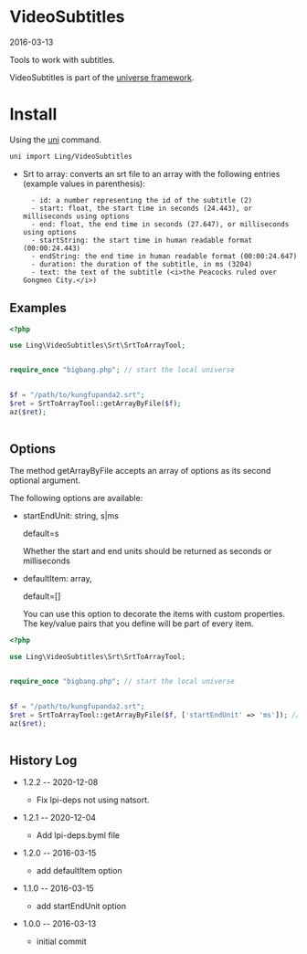 VideoSubtitles
==================
2016-03-13


Tools to work with subtitles.



VideoSubtitles is part of the [universe framework](https://github.com/karayabin/universe-snapshot).


Install
==========
Using the [uni](https://github.com/lingtalfi/universe-naive-importer) command.
```bash
uni import Ling/VideoSubtitles
```





- Srt to array: converts an srt file to an array with the following entries (example values in parenthesis):

        - id: a number representing the id of the subtitle (2)
        - start: float, the start time in seconds (24.443), or milliseconds using options
        - end: float, the end time in seconds (27.647), or milliseconds using options
        - startString: the start time in human readable format (00:00:24.443)
        - endString: the end time in human readable format (00:00:24.647)
        - duration: the duration of the subtitle, in ms (3204)
        - text: the text of the subtitle (<i>the Peacocks ruled over Gongmen City.</i>)
        
               

Examples
-----------

```php
<?php

use Ling\VideoSubtitles\Srt\SrtToArrayTool;


require_once "bigbang.php"; // start the local universe
    

$f = "/path/to/kungfupanda2.srt";
$ret = SrtToArrayTool::getArrayByFile($f);
az($ret);
    
```


Options
-------------

The method getArrayByFile accepts an array of options as its second optional argument.

The following options are available:

- startEndUnit: string, s|ms

    default=s
    
    Whether the start and end units should be returned as seconds or milliseconds
    
- defaultItem: array,

    default=[]
    
    You can use this option to decorate the items with custom properties.
    The key/value pairs that you define will be part of every item.


    

```php
<?php

use Ling\VideoSubtitles\Srt\SrtToArrayTool;


require_once "bigbang.php"; // start the local universe
    

$f = "/path/to/kungfupanda2.srt";
$ret = SrtToArrayTool::getArrayByFile($f, ['startEndUnit' => 'ms']); // start and end properties will be in milliseconds
az($ret);
    
```



History Log
------------------

- 1.2.2 -- 2020-12-08

    - Fix lpi-deps not using natsort.

- 1.2.1 -- 2020-12-04

    - Add lpi-deps.byml file

- 1.2.0 -- 2016-03-15

    - add defaultItem option
    
- 1.1.0 -- 2016-03-15

    - add startEndUnit option
    
- 1.0.0 -- 2016-03-13

    - initial commit
    

    



